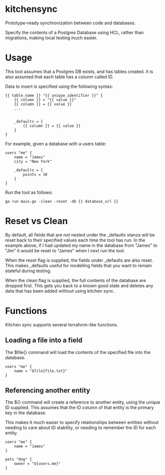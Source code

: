# kitchensync

Prototype-ready synchronization between code and databases.

Specify the contents of a Postgres Database using HCL, rather than migrations, making local testing much easier.

# Usage

This tool assumes that a Postgres DB exists, and has tables created. It is also assumed that each table has a column
called ID.

Data to insert is specified using the following syntax:

```
{{ table_name }} "{{ unique_identifier }}" {
    {{ column }} = "{{ value }}"
    {{ column }} = {{ value }}
    ...


    _defaults = {
        {{ column }} = {{ value }}
    }
}
```

For example, given a database with a users table:

```
users "me" {
    name = "James"
    city = "New York"

    _defaults = {
        points = 10
    }
}
```

Run the tool as follows:

`go run main.go -clean -reset -db {{ database_url }}`

# Reset vs Clean

By default, all fields that are _not_ nested under the _defaults stanza will be reset back to their specified values
each time the tool has run. In the example above, if I had updated my name in the database from "James" to "Jim" it
 would be reset to "James" when I next run the tool.

When the reset flag is supplied, the fields under _defaults are also reset. This makes _defaults useful for modelling
fields that you want to remain stateful during testing.

When the clean flag is supplied, the full contents of the database are dropped first. This gets you back to a known
good state and deletes any data that has been added without using kitchen sync.

# Functions

Kitchen sync supports several terraform-like functions.

## Loading a file into a field

The $file{} command will load the contents of the specified file into the database.

```
users "me" {
    name = "$file{file.txt}"
}
```

## Referencing another entity

The ${} command will create a reference to another entity, using the unique ID supplied. This assumes that the ID
column of that entity is the primary key in the database.

This makes it much easier to specify relationships between entities without needing to care about ID stability, or
needing to remember the ID for each entity.

```
users "me" {
    name = "James"
}

pets "dog" {
    owner = "${users.me}"
}
```